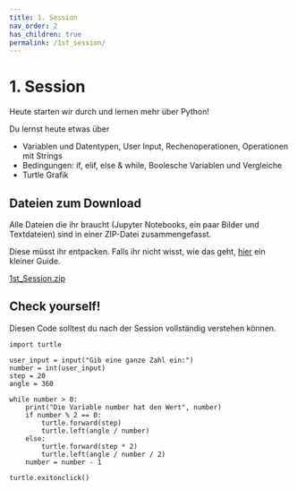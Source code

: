 ```yaml
---
title: 1. Session
nav_order: 2
has_children: true
permalink: /1st_session/
---
```


# 1. Session

Heute starten wir durch und lernen mehr über Python!

Du lernst heute etwas über 
* Variablen und Datentypen, User Input, Rechenoperationen, Operationen mit Strings
* Bedingungen: if, elif, else & while, Boolesche Variablen und Vergleiche
* Turtle Grafik


## Dateien zum Download

Alle Dateien die ihr braucht (Jupyter Notebooks, ein paar Bilder und Textdateien) sind in einer ZIP-Datei zusammengefasst. 

Diese müsst ihr entpacken. Falls ihr nicht wisst, wie das geht, [hier](www.ionos.de/digitalguide/server/konfiguration/zip-datei-oeffnen/) ein kleiner Guide.

[1st_Session.zip](./1st_Session.zip)

## Check yourself!

Diesen Code solltest du nach der Session vollständig verstehen können.

```
import turtle

user_input = input("Gib eine ganze Zahl ein:")
number = int(user_input)
step = 20
angle = 360

while number > 0:
    print("Die Variable number hat den Wert", number)
    if number % 2 == 0:
        turtle.forward(step)
        turtle.left(angle / number)
    else:
        turtle.forward(step * 2)
        turtle.left(angle / number / 2)
    number = number - 1

turtle.exitonclick()

```
